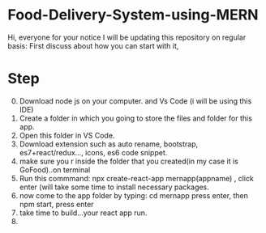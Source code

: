 # Food-Delivery-System-using-MERN

Hi, everyone for your notice I will be updating this repository on regular basis:
First discuss about how you can start with it,
# Step
0. Download node js on your computer. and Vs Code (i will be using this IDE)
1. Create a folder in which you going to store the files and folder for this app.
2. Open this folder in VS Code.
3. Download extension such as auto rename, bootstrap, es7+react/redux..., icons, es6 code snippet.
4. make sure you r inside the folder that you created(in my case it is GoFood)..on terminal
5. Run this commmand: npx create-react-app mernapp(appname)   , click enter (will take some time to install necessary packages.
6. now come to the app folder by typing: cd mernapp press enter, then npm start, press enter
7. take time to build...your react app run.
8. 
